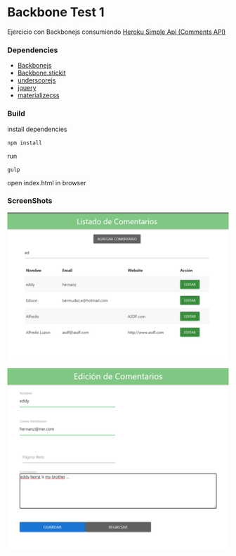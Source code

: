 # Backbone Test 1
Ejercicio con Backbonejs consumiendo [Heroku Simple Api (Comments API)](http://simple-api.herokuapp.com/api/v1/comments)

### Dependencies
  - [Backbonejs](https://backbonejs.org/)
  - [Backbone.stickit](https://www.npmjs.com/package/backbone.stickit)
  - [underscorejs](https://underscorejs.org/)
  - [jquery](https://jquery.com/)
  - [materializecss](https://materializecss.com/)

### Build

install dependencies
```batch
npm install

```
run
```batch
gulp
```

open index.html in browser

### ScreenShots

![Screenshot](screenshots/List.png)

![Screenshot](screenshots/Edit.png)